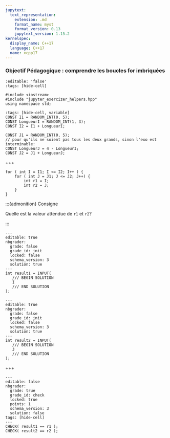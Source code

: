```yaml
---
jupytext:
  text_representation:
    extension: .md
    format_name: myst
    format_version: 0.13
    jupytext_version: 1.15.2
kernelspec:
  display_name: C++17
  language: C++17
  name: xcpp17
---
```


### Objectif Pédagogique : comprendre les boucles for imbriquées

```{code-cell}
:editable: 'false'
:tags: [hide-cell]

#include <iostream>
#include "jupyter_exercizer_helpers.hpp"
using namespace std;
```

```{code-cell}
:tags: [hide-cell, variable]
CONST I1 = RANDOM_INT(0, 5);
CONST LongueurI = RANDOM_INT(1, 3);
CONST I2 = I1 + LongueurI;

CONST J1 = RANDOM_INT(0, 5);
// pour qu'ils ne soient pas tous les deux grands, sinon l'exo est interminable:
CONST LongueurJ = 4 - LongueurI;
CONST J2 = J1 + LongueurJ;

```

+++

```{code-cell}
for ( int I = I1; I <= I2; I++ ) {
    for ( int J = J1; J <= J2; J++) {
        int r1 = I;
        int r2 = J;
    }
}
```

:::{admonition} Consigne

Quelle est la valeur attendue de `r1` et `r2`?

:::


```{code-cell}
---
editable: true
nbgrader:
  grade: false
  grade_id: init
  locked: false
  schema_version: 3
  solution: true
---
int result1 = INPUT(
   /// BEGIN SOLUTION
   I
   /// END SOLUTION
);
```

```{code-cell}
---
editable: true
nbgrader:
  grade: false
  grade_id: init
  locked: false
  schema_version: 3
  solution: true
---
int result2 = INPUT(
   /// BEGIN SOLUTION
   J
   /// END SOLUTION
);
```

+++

```{code-cell}
---
editable: false
nbgrader:
  grade: true
  grade_id: check
  locked: true
  points: 1
  schema_version: 3
  solution: false
tags: [hide-cell]
---
CHECK( result1 == r1 );
CHECK( result2 == r2 );
```